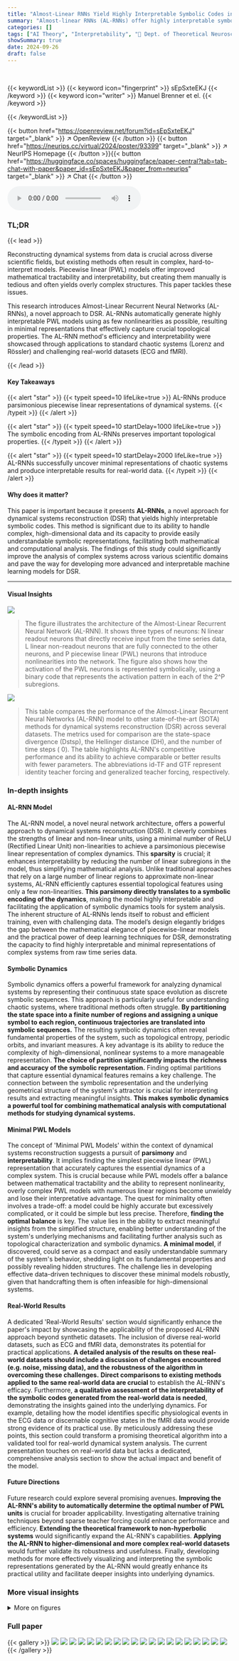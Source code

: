 ```yaml
---
title: "Almost-Linear RNNs Yield Highly Interpretable Symbolic Codes in Dynamical Systems Reconstruction"
summary: "Almost-linear RNNs (AL-RNNs) offer highly interpretable symbolic codes for dynamical systems reconstruction, simplifying the analysis of complex systems."
categories: []
tags: ["AI Theory", "Interpretability", "🏢 Dept. of Theoretical Neuroscience, Central Institute of Mental Health, Medical Faculty, Heidelberg University, Germany",]
showSummary: true
date: 2024-09-26
draft: false
---
```


<br>

{{< keywordList >}}
{{< keyword icon="fingerprint" >}} sEpSxteEKJ {{< /keyword >}}
{{< keyword icon="writer" >}} Manuel Brenner et el. {{< /keyword >}}
 
{{< /keywordList >}}

{{< button href="https://openreview.net/forum?id=sEpSxteEKJ" target="_blank" >}}
↗ OpenReview
{{< /button >}}
{{< button href="https://neurips.cc/virtual/2024/poster/93399" target="_blank" >}}
↗ NeurIPS Homepage
{{< /button >}}{{< button href="https://huggingface.co/spaces/huggingface/paper-central?tab=tab-chat-with-paper&paper_id=sEpSxteEKJ&paper_from=neurips" target="_blank" >}}
↗ Chat
{{< /button >}}



<audio controls>
    <source src="https://ai-paper-reviewer.com/sEpSxteEKJ/podcast.wav" type="audio/wav">
    Your browser does not support the audio element.
</audio>


### TL;DR


{{< lead >}}

Reconstructing dynamical systems from data is crucial across diverse scientific fields, but existing methods often result in complex, hard-to-interpret models.  Piecewise linear (PWL) models offer improved mathematical tractability and interpretability, but creating them manually is tedious and often yields overly complex structures.  This paper tackles these issues.

This research introduces Almost-Linear Recurrent Neural Networks (AL-RNNs), a novel approach to DSR.  AL-RNNs automatically generate highly interpretable PWL models using as few nonlinearities as possible, resulting in minimal representations that effectively capture crucial topological properties. The AL-RNN method's efficiency and interpretability were showcased through applications to standard chaotic systems (Lorenz and Rössler) and challenging real-world datasets (ECG and fMRI).

{{< /lead >}}


#### Key Takeaways

{{< alert "star" >}}
{{< typeit speed=10 lifeLike=true >}} AL-RNNs produce parsimonious piecewise linear representations of dynamical systems. {{< /typeit >}}
{{< /alert >}}

{{< alert "star" >}}
{{< typeit speed=10 startDelay=1000 lifeLike=true >}} The symbolic encoding from AL-RNNs preserves important topological properties. {{< /typeit >}}
{{< /alert >}}

{{< alert "star" >}}
{{< typeit speed=10 startDelay=2000 lifeLike=true >}} AL-RNNs successfully uncover minimal representations of chaotic systems and produce interpretable results for real-world data. {{< /typeit >}}
{{< /alert >}}

#### Why does it matter?
This paper is important because it presents **AL-RNNs**, a novel approach for dynamical systems reconstruction (DSR) that yields highly interpretable symbolic codes. This method is significant due to its ability to handle complex, high-dimensional data and its capacity to provide easily understandable symbolic representations, facilitating both mathematical and computational analysis. The findings of this study could significantly improve the analysis of complex systems across various scientific domains and pave the way for developing more advanced and interpretable machine learning models for DSR.

------
#### Visual Insights



![](https://ai-paper-reviewer.com/sEpSxteEKJ/figures_3_1.jpg)

> The figure illustrates the architecture of the Almost-Linear Recurrent Neural Network (AL-RNN). It shows three types of neurons: N linear readout neurons that directly receive input from the time series data, L linear non-readout neurons that are fully connected to the other neurons, and P piecewise linear (PWL) neurons that introduce nonlinearities into the network.  The figure also shows how the activation of the PWL neurons is represented symbolically, using a binary code that represents the activation pattern in each of the 2^P subregions.





![](https://ai-paper-reviewer.com/sEpSxteEKJ/tables_21_1.jpg)

> This table compares the performance of the Almost-Linear Recurrent Neural Networks (AL-RNN) model to other state-of-the-art (SOTA) methods for dynamical systems reconstruction (DSR) across several datasets.  The metrics used for comparison are the state-space divergence (Dstsp), the Hellinger distance (DH), and the number of time steps ( 0).  The table highlights AL-RNN's competitive performance and its ability to achieve comparable or better results with fewer parameters.  The abbreviations id-TF and GTF represent identity teacher forcing and generalized teacher forcing, respectively.





### In-depth insights


#### AL-RNN Model
The AL-RNN model, a novel neural network architecture, offers a powerful approach to dynamical systems reconstruction (DSR).  It cleverly combines the strengths of linear and non-linear units, using a minimal number of ReLU (Rectified Linear Unit) non-linearities to achieve a parsimonious piecewise linear representation of complex dynamics. This **sparsity** is crucial; it enhances interpretability by reducing the number of linear subregions in the model, thus simplifying mathematical analysis. Unlike traditional approaches that rely on a large number of linear regions to approximate non-linear systems, AL-RNN efficiently captures essential topological features using only a few non-linearities.  **This parsimony directly translates to a symbolic encoding of the dynamics**, making the model highly interpretable and facilitating the application of symbolic dynamics tools for system analysis. The inherent structure of AL-RNNs lends itself to robust and efficient training, even with challenging data.  The model’s design elegantly bridges the gap between the mathematical elegance of piecewise-linear models and the practical power of deep learning techniques for DSR, demonstrating the capacity to find highly interpretable and minimal representations of complex systems from raw time series data.

#### Symbolic Dynamics
Symbolic dynamics offers a powerful framework for analyzing dynamical systems by representing their continuous state space evolution as discrete symbolic sequences.  This approach is particularly useful for understanding chaotic systems, where traditional methods often struggle.  **By partitioning the state space into a finite number of regions and assigning a unique symbol to each region, continuous trajectories are translated into symbolic sequences.** The resulting symbolic dynamics often reveal fundamental properties of the system, such as topological entropy, periodic orbits, and invariant measures.   A key advantage is its ability to reduce the complexity of high-dimensional, nonlinear systems to a more manageable representation. **The choice of partition significantly impacts the richness and accuracy of the symbolic representation.** Finding optimal partitions that capture essential dynamical features remains a key challenge.  The connection between the symbolic representation and the underlying geometrical structure of the system's attractor is crucial for interpreting results and extracting meaningful insights. **This makes symbolic dynamics a powerful tool for combining mathematical analysis with computational methods for studying dynamical systems.**

#### Minimal PWL Models
The concept of 'Minimal PWL Models' within the context of dynamical systems reconstruction suggests a pursuit of **parsimony** and **interpretability**.  It implies finding the simplest piecewise linear (PWL) representation that accurately captures the essential dynamics of a complex system. This is crucial because while PWL models offer a balance between mathematical tractability and the ability to represent nonlinearity, overly complex PWL models with numerous linear regions become unwieldy and lose their interpretative advantage.  The quest for minimality often involves a trade-off:  a model could be highly accurate but excessively complicated, or it could be simple but less precise.  Therefore, **finding the optimal balance** is key.  The value lies in the ability to extract meaningful insights from the simplified structure, enabling better understanding of the system's underlying mechanisms and facilitating further analysis such as topological characterization and symbolic dynamics.  **A minimal model**, if discovered, could serve as a compact and easily understandable summary of the system's behavior, shedding light on its fundamental properties and possibly revealing hidden structures.  The challenge lies in developing effective data-driven techniques to discover these minimal models robustly, given that handcrafting them is often infeasible for high-dimensional systems.

#### Real-World Results
A dedicated 'Real-World Results' section would significantly enhance the paper's impact by showcasing the applicability of the proposed AL-RNN approach beyond synthetic datasets.  The inclusion of diverse real-world datasets, such as ECG and fMRI data, demonstrates its potential for practical applications.  **A detailed analysis of the results on these real-world datasets should include a discussion of challenges encountered (e.g. noise, missing data), and the robustness of the algorithm in overcoming these challenges.**  **Direct comparisons to existing methods applied to the same real-world data are crucial** to establish the AL-RNN's efficacy.  Furthermore, **a qualitative assessment of the interpretability of the symbolic codes generated from the real-world data is needed**, demonstrating the insights gained into the underlying dynamics.  For example, detailing how the model identifies specific physiological events in the ECG data or discernable cognitive states in the fMRI data would provide strong evidence of its practical use. By meticulously addressing these points, this section could transform a promising theoretical algorithm into a validated tool for real-world dynamical system analysis.  The current presentation touches on real-world data but lacks a dedicated, comprehensive analysis section to show the actual impact and benefit of the model.

#### Future Directions
Future research could explore several promising avenues. **Improving the AL-RNN's ability to automatically determine the optimal number of PWL units** is crucial for broader applicability.  Investigating alternative training techniques beyond sparse teacher forcing could enhance performance and efficiency.  **Extending the theoretical framework to non-hyperbolic systems** would significantly expand the AL-RNN's capabilities.  **Applying the AL-RNN to higher-dimensional and more complex real-world datasets** would further validate its robustness and usefulness. Finally, developing methods for more effectively visualizing and interpreting the symbolic representations generated by the AL-RNN would greatly enhance its practical utility and facilitate deeper insights into underlying dynamics.


### More visual insights

<details>
<summary>More on figures
</summary>


![](https://ai-paper-reviewer.com/sEpSxteEKJ/figures_4_1.jpg)

> This figure illustrates the symbolic dynamics approach and its geometrical representation.  The left side demonstrates the process of symbolic coding, starting with a partitioning of the state space into linear subregions (2P possible subregions, given P piecewise linear neurons). A trajectory is represented as a sequence of symbols (000, 100, 110, 011, etc.), where each symbol corresponds to a subregion.  The permitted transitions between symbols are shown using a symbolic graph (a topological graph representation), and the relative frequency of transitions between subregions are shown in a weighted transition graph (a geometrical graph representation). The geometrical graph uses a weighted adjacency matrix to reflect transition frequencies in the dynamics.


![](https://ai-paper-reviewer.com/sEpSxteEKJ/figures_6_1.jpg)

> This figure displays the DSR quality (geometry and temporal structure disagreement) for the AL-RNN model across four datasets (Rössler, Lorenz-63, ECG, fMRI) as the number of ReLU (PWL) units increases.  It shows that performance generally improves with more ReLU units, but the optimal number of units varies between datasets, with some datasets showing initial performance degradation before improvement.


![](https://ai-paper-reviewer.com/sEpSxteEKJ/figures_6_2.jpg)

> The left panel of the figure shows the number of linear subregions traversed by the AL-RNN model as a function of the number of piecewise linear (PWL) units (P) used in the model.  The theoretical upper limit of 2P is shown in red. The right panel shows the cumulative percentage of data points covered by the linear subregions as the number of PWL units increases.  The figure demonstrates that, even for complex systems, a majority of the data points tend to reside within a relatively small number of linear subregions.


![](https://ai-paper-reviewer.com/sEpSxteEKJ/figures_7_1.jpg)

> This figure shows the topologically minimal piecewise linear (PWL) representations discovered by the AL-RNN for the Rössler and Lorenz systems. Panel (a) displays the color-coded linear subregions of the minimal AL-RNNs. Panel (b) illustrates how the AL-RNN generates chaotic dynamics in these systems. Panel (c) presents the topological graphs of the symbolic coding for both systems. Panels (d)-(f) show the robustness of these minimal representations across multiple training runs, demonstrating their topological consistency.


![](https://ai-paper-reviewer.com/sEpSxteEKJ/figures_8_1.jpg)

> This figure shows the geometrically minimal reconstruction of the Rössler attractor using an AL-RNN with 10 piecewise linear units.  Panel (a) displays the attractor, color-coded by the frequency of visits to each subregion. Panel (b) shows a graph representation of the attractor, where nodes represent subregions and edges represent transitions between them. The thickness of the edges reflects the frequency of transitions. Panel (c) is a connectome, visualizing the relative transition frequencies between subregions.


![](https://ai-paper-reviewer.com/sEpSxteEKJ/figures_8_2.jpg)

> This figure shows the results of applying an AL-RNN model to generate ECG data. Panel (a) compares the generated ECG signal (colored lines) with the real ECG data (black line). The model accurately captures the main characteristics of the ECG signal, such as the QRS complex and T wave. Panel (b) illustrates the model's ability to capture the underlying physiological processes. The strong dip in the second PWL unit after the Q wave is consistent with the known physiological mechanism of depolarization and repolarization of the interventricular septum. Panel (c) provides a visual representation of the model as a graph where each node represents a linear subregion and edges represent transitions between subregions.


![](https://ai-paper-reviewer.com/sEpSxteEKJ/figures_9_1.jpg)

> This figure shows the results of applying an AL-RNN to fMRI data.  Panel (a) displays the mean generated BOLD activity, with colors representing different linear subregions discovered by the AL-RNN. The background shading indicates the task stage (Rest and Instruction, CRT, CDRT, CMT). Panel (b) shows the generated activity in the latent space of the piecewise linear (PWL) units, again with colors representing the task stage. This visualization demonstrates the AL-RNN's ability to capture the relationship between task phase and the underlying dynamics of the fMRI data.


![](https://ai-paper-reviewer.com/sEpSxteEKJ/figures_22_1.jpg)

> This figure shows the effect of regularization on the number of piecewise linear units used in the AL-RNN model.  The top panel shows the DSR quality (Dstsp) as a function of the regularization strength (λlin), demonstrating that an optimal performance is achieved with a small number (around 2) of piecewise linear units.  The bottom panel shows the number of selected piecewise linear units (P) as a function of the regularization strength, indicating that regularization effectively selects a minimal number of piecewise linear units for optimal performance. A leaky ReLU activation function was used in this experiment to control the linearity of units.


![](https://ai-paper-reviewer.com/sEpSxteEKJ/figures_23_1.jpg)

> This figure examines the effect of varying the number of linear units in an AL-RNN model on its ability to reconstruct the Lorenz-63 system.  It shows that the performance (measured by Dstsp and DH) plateaus or slightly decreases beyond a certain number of linear units when the number of piecewise-linear units (PWL) is insufficient to capture the system's topology (P=1).  However, when a sufficient number of PWL units is used (P=2), increasing linear units improves reconstruction up to a saturation point, demonstrating the importance of both linear and PWL units in the model's architecture and their interplay in achieving good reconstruction performance.


![](https://ai-paper-reviewer.com/sEpSxteEKJ/figures_23_2.jpg)

> This figure shows that with enough linear subregions, the AL-RNN can accurately reconstruct the geometry of the Rössler attractor.  Panel (a) displays the attractor with subregions color-coded by visitation frequency. Panel (b) shows the geometrical graph representation of this reconstruction.  Finally, panel (c) and (d) provide a connectome representation and matrix showing the relative transition frequencies between subregions.


![](https://ai-paper-reviewer.com/sEpSxteEKJ/figures_23_3.jpg)

> This figure shows the 'linearized' dynamics within the three linear subregions of the AL-RNN trained on ECG data.  The first two subregions show weakly unstable spirals with phase shifts representing the excitatory and inhibitory phases of the ECG. The third subregion displays strongly divergent activity that triggers the Q wave.


![](https://ai-paper-reviewer.com/sEpSxteEKJ/figures_24_1.jpg)

> This figure shows four examples of freely generated ECG activity using an AL-RNN with three linear subregions. Each subregion is color-coded differently, and the Q wave is consistently assigned to the same subregion across the different reconstructions. This demonstrates the robustness of the AL-RNN model in capturing the critical transition initiated by the Q wave.


![](https://ai-paper-reviewer.com/sEpSxteEKJ/figures_24_2.jpg)

> This figure shows the results of using an Almost-Linear Recurrent Neural Network (AL-RNN) to generate ECG activity. The AL-RNN uses three linear subregions, each represented by a different color.  The Q wave, a significant feature of ECG signals, is consistently assigned to a specific subregion across multiple successful model runs.  This consistency demonstrates the robustness and reliability of the AL-RNN in capturing essential features of the ECG signal.


![](https://ai-paper-reviewer.com/sEpSxteEKJ/figures_25_1.jpg)

> This figure shows the results of applying the AL-RNN model to fMRI data.  Panel (a) displays the generated fMRI activity, color-coded by the linear subregions identified by the model.  Panel (b) provides a graphical representation of the transitions between these subregions. Panel (c) shows the symbolic representation of the dynamics. Panel (d) illustrates the dynamics within the two most frequently visited subregions, highlighting the presence of a virtual stable fixed point and a saddle spiral, characteristic of chaotic systems.  The overall figure demonstrates how the AL-RNN captures the complex dynamics of the fMRI data and represents them using a low-dimensional symbolic encoding.


![](https://ai-paper-reviewer.com/sEpSxteEKJ/figures_25_2.jpg)

> This figure shows a comparison between the topological entropy (calculated from symbolic sequences representing the dynamics of the AL-RNNs) and the maximum Lyapunov exponent (λmax). The topological entropy quantifies the complexity of the system's dynamics, while the maximum Lyapunov exponent measures the rate of separation of nearby trajectories. The data points correspond to different systems: Rössler, Lorenz-63, ECG, and fMRI. The figure suggests that there might be a correlation between the topological entropy and the maximum Lyapunov exponent; systems with higher topological entropy tend to have higher maximum Lyapunov exponents.


![](https://ai-paper-reviewer.com/sEpSxteEKJ/figures_26_1.jpg)

> This figure shows a comparison between the ground truth fMRI BOLD signal and the BOLD signal generated by an AL-RNN model.  The AL-RNN used 100 total units with 2 piecewise linear (PWL) units.  To help the AL-RNN learn, the readout unit states were replaced with observations every 7 time steps.  The figure demonstrates the AL-RNN's ability to generate fMRI activity that closely resembles the ground truth data, suggesting its effectiveness in modeling complex brain dynamics.


![](https://ai-paper-reviewer.com/sEpSxteEKJ/figures_26_2.jpg)

> This figure shows the weights of a trained AL-RNN, broken down by unit type (readout, piecewise linear, and linear).  Panel (a) visualizes the weight matrices for each unit type as heatmaps. Panel (b) provides a histogram of the absolute weight magnitudes for all units, highlighting the generally larger magnitude of the piecewise linear units.  Finally, panel (c) demonstrates a high correlation (r ≈ 0.76) between the correlation matrix of the readout unit weights and the correlation matrix of the data itself.


![](https://ai-paper-reviewer.com/sEpSxteEKJ/figures_27_1.jpg)

> This figure shows the activity of the piecewise linear (PWL) units for the topologically minimal representations of the Rössler and Lorenz-63 attractors.  The top row displays the time series of the PWL units' activity. The center row shows the time histogram of the discrete symbols, representing the symbolic trajectory. The bottom row shows the time series of the symbolic trajectory itself.  This visualization helps to understand how the minimal PWL representations capture the dynamics of these chaotic systems and how they relate to the symbolic representations.


![](https://ai-paper-reviewer.com/sEpSxteEKJ/figures_27_2.jpg)

> This figure shows the effect of the number of linear units on the performance of the AL-RNN in reconstructing the Lorenz-63 system. The top panels show the results when the number of piecewise-linear (PWL) units is insufficient (P=1), while the bottom panels show the results when the number of PWL units is sufficient (P=2). The results indicate that adding more linear units does not improve performance when the number of PWL units is too small, but it can improve performance up to a certain saturation level when the number of PWL units is sufficient. Error bars represent the standard error of the mean.


![](https://ai-paper-reviewer.com/sEpSxteEKJ/figures_28_1.jpg)

> This figure shows the results of reconstructing the Lorenz-63 attractor using an AL-RNN with 8 piecewise linear (PWL) units. The left panel displays a color-coded representation of the attractor, where color intensity corresponds to the frequency of visits to each subregion. The center panel shows a geometrical graph representation, where nodes represent subregions and edges represent transitions between them, with edge thickness representing transition frequency. The right panel shows a connectome representing the relative transition frequencies between subregions. The figure demonstrates that AL-RNNs capture the topological structure of the attractor with only a small number of PWL units.


![](https://ai-paper-reviewer.com/sEpSxteEKJ/figures_28_2.jpg)

> This figure displays the performance of the AL-RNN model on four datasets (Rössler, Lorenz-63, ECG, fMRI) as the number of piecewise linear (PWL) units increases.  The performance metrics used are the Kullback-Leibler divergence (Dstsp) for geometric agreement between the reconstructed and true attractors and the Hellinger distance (DH) for temporal agreement (comparing power spectra).  The graphs show that performance generally improves with more PWL units, particularly for the Lorenz-63, suggesting the importance of a sufficient number of PWL units for accurate representation.  Error bars represent the standard error of the mean.


![](https://ai-paper-reviewer.com/sEpSxteEKJ/figures_28_3.jpg)

> This figure compares the consistency of the AL-RNN and PLRNN models across multiple training runs. The Kolmogorov-Smirnov (KS) statistic was used to quantify the differences between cumulative trajectory point distributions in different linear subregions. The results demonstrate that AL-RNN exhibits substantially higher consistency across training runs compared to PLRNN.


![](https://ai-paper-reviewer.com/sEpSxteEKJ/figures_29_1.jpg)

> This figure shows the minimal piecewise linear (PWL) representation of the Rössler and Lorenz attractors discovered by AL-RNNs. It illustrates how the AL-RNN captures chaotic dynamics using only a few linear subregions, and the topological and geometrical agreement of this representation with known minimal PWL designs.  The figure also displays the symbolic coding of these dynamics and shows the robustness of this minimal representation across multiple training runs.


![](https://ai-paper-reviewer.com/sEpSxteEKJ/figures_29_2.jpg)

> The figure shows the robustness of the AL-RNN in assigning linear subregions to the observation space across multiple training runs.  The top row displays AL-RNN results, demonstrating consistent subregion placement. The bottom row contrasts this with PLRNN results, showing inconsistent subregion assignments across runs.


</details>






### Full paper

{{< gallery >}}
<img src="https://ai-paper-reviewer.com/sEpSxteEKJ/1.png" class="grid-w50 md:grid-w33 xl:grid-w25" />
<img src="https://ai-paper-reviewer.com/sEpSxteEKJ/2.png" class="grid-w50 md:grid-w33 xl:grid-w25" />
<img src="https://ai-paper-reviewer.com/sEpSxteEKJ/3.png" class="grid-w50 md:grid-w33 xl:grid-w25" />
<img src="https://ai-paper-reviewer.com/sEpSxteEKJ/4.png" class="grid-w50 md:grid-w33 xl:grid-w25" />
<img src="https://ai-paper-reviewer.com/sEpSxteEKJ/5.png" class="grid-w50 md:grid-w33 xl:grid-w25" />
<img src="https://ai-paper-reviewer.com/sEpSxteEKJ/6.png" class="grid-w50 md:grid-w33 xl:grid-w25" />
<img src="https://ai-paper-reviewer.com/sEpSxteEKJ/7.png" class="grid-w50 md:grid-w33 xl:grid-w25" />
<img src="https://ai-paper-reviewer.com/sEpSxteEKJ/8.png" class="grid-w50 md:grid-w33 xl:grid-w25" />
<img src="https://ai-paper-reviewer.com/sEpSxteEKJ/9.png" class="grid-w50 md:grid-w33 xl:grid-w25" />
<img src="https://ai-paper-reviewer.com/sEpSxteEKJ/10.png" class="grid-w50 md:grid-w33 xl:grid-w25" />
<img src="https://ai-paper-reviewer.com/sEpSxteEKJ/11.png" class="grid-w50 md:grid-w33 xl:grid-w25" />
<img src="https://ai-paper-reviewer.com/sEpSxteEKJ/12.png" class="grid-w50 md:grid-w33 xl:grid-w25" />
<img src="https://ai-paper-reviewer.com/sEpSxteEKJ/13.png" class="grid-w50 md:grid-w33 xl:grid-w25" />
<img src="https://ai-paper-reviewer.com/sEpSxteEKJ/14.png" class="grid-w50 md:grid-w33 xl:grid-w25" />
<img src="https://ai-paper-reviewer.com/sEpSxteEKJ/15.png" class="grid-w50 md:grid-w33 xl:grid-w25" />
<img src="https://ai-paper-reviewer.com/sEpSxteEKJ/16.png" class="grid-w50 md:grid-w33 xl:grid-w25" />
<img src="https://ai-paper-reviewer.com/sEpSxteEKJ/17.png" class="grid-w50 md:grid-w33 xl:grid-w25" />
<img src="https://ai-paper-reviewer.com/sEpSxteEKJ/18.png" class="grid-w50 md:grid-w33 xl:grid-w25" />
<img src="https://ai-paper-reviewer.com/sEpSxteEKJ/19.png" class="grid-w50 md:grid-w33 xl:grid-w25" />
<img src="https://ai-paper-reviewer.com/sEpSxteEKJ/20.png" class="grid-w50 md:grid-w33 xl:grid-w25" />
{{< /gallery >}}